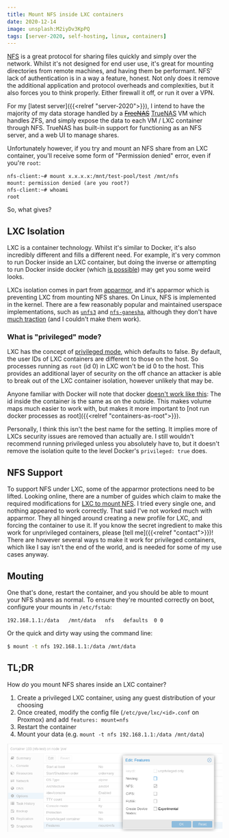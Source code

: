 ```yaml
---
title: Mount NFS inside LXC containers
date: 2020-12-14
image: unsplash:M2iyDv3KpPQ
tags: [server-2020, self-hosting, linux, containers]
---
```


[NFS](https://wiki.archlinux.org/index.php/NFS) is a great protocol for sharing files quickly and simply over the network. Whilst it's not designed for end user use, it's great for mounting directories from remote machines, and having them be performant. NFS' lack of authentication is in a way a feature, honest. Not only does it remove the additional application and protocol overheads and complexities, but it also forces you to think properly. Either firewall it off, or run it over a VPN.

For my [latest server]({{<relref "server-2020">}}), I intend to have the majority of my data storage handled by a [~~FreeNAS~~](https://www.ixsystems.com/blog/freenas-truenas-unification/) [TrueNAS](https://www.truenas.com/) VM which handles ZFS, and simply expose the data to each VM / LXC container through NFS. TrueNAS has built-in support for functioning as an NFS server, and a web UI to manage shares.

Unfortunately however, if you try and mount an NFS share from an LXC container, you'll receive some form of "Permission denied" error, even if you're `root`:

```
nfs-client:~# mount x.x.x.x:/mnt/test-pool/test /mnt/nfs
mount: permission denied (are you root?)
nfs-client:~# whoami
root
```

So, what gives?

## LXC Isolation

LXC is a container technology. Whilst it's similar to Docker, it's also incredibly different and fills a different need. For example, it's very common to run Docker inside an LXC container, but doing the inverse or attempting to run Docker inside docker (which [is possible](https://hub.docker.com/_/docker/)) may get you some weird looks.

LXCs isolation comes in part from [apparmor](https://www.apparmor.net/), and it's apparmor which is preventing LXC from mounting NFS shares. On Linux, NFS is implemented in the kernel. There are a few reasonably popular and maintained userspace implementations, such as [`unfs3`](https://github.com/unfs3/unfs3) and [`nfs-ganesha`](https://github.com/nfs-ganesha/nfs-ganesha), although they don't have [much traction](http://lkml.iu.edu/hypermail/linux/net/9611.3/0018.html) (and I couldn't make them work).

### What is "privileged" mode?

LXC has the concept of [privileged mode](https://pve.proxmox.com/wiki/Unprivileged_LXC_containers), which defaults to false. By default, the user IDs of LXC containers are different to those on the host. So processes running as `root` (id 0) in LXC won't be id 0 to the host. This provides an additional layer of security on the off chance an attacker is able to break out of the LXC container isolation, however unlikely that may be.

Anyone familiar with Docker will note that docker [doesn't work like this](https://docs.docker.com/engine/reference/run/#runtime-privilege-and-linux-capabilities): The id inside the container is the same as on the outside. This makes volume maps much easier to work with, but makes it more important to [not run docker processes as root]({{<relref "containers-as-root">}}).

Personally, I think this isn't the best name for the setting. It implies more of LXCs security issues are removed than actually are. I still wouldn't recommend running privileged unless you absolutely have to, but it doesn't remove the isolation quite to the level Docker's `privileged: true` does.

## NFS Support

To support NFS under LXC, some of the apparmor protections need to be lifted. Looking online, there are a number of guides which claim to make the required modifications for [LXC to mount NFS](https://unix.stackexchange.com/questions/450308/how-to-allow-specific-proxmox-lxc-containers-to-mount-nfs-shares-on-the-network). I tried every single one, and nothing appeared to work correctly. That said I've not worked much with apparmor. They all hinged around creating a new profile for LXC, and forcing the container to use it. If you know the secret ingredient to make this work for unprivileged containers, please [tell me]({{<relref "contact">}})! There are however several ways to make it work for privileged containers, which like I say isn't the end of the world, and is needed for some of my use cases anyway.

## Mouting

One that's done, restart the container, and you should be able to mount your NFS shares as normal. To ensure they're mounted correctly on boot, configure your mounts in `/etc/fstab`:

```
192.168.1.1:/data   /mnt/data   nfs   defaults	0 0
```

Or the quick and dirty way using the command line:

```bash
$ mount -t nfs 192.168.1.1:/data /mnt/data
```

## TL;DR

How _do_ you mount NFS shares inside an LXC container?

1. Create a privileged LXC container, using any guest distribution of your choosing
2. Once created, modify the config file (`/etc/pve/lxc/<id>.conf` on Proxmox) and add `features: mount=nfs`
3. Restart the container
4. Mount your data (e.g. `mount -t nfs 192.168.1.1:/data /mnt/data`)

![Proxmox makes enabling NFS on privileged containers just a check of a box](lxc-features.png)
